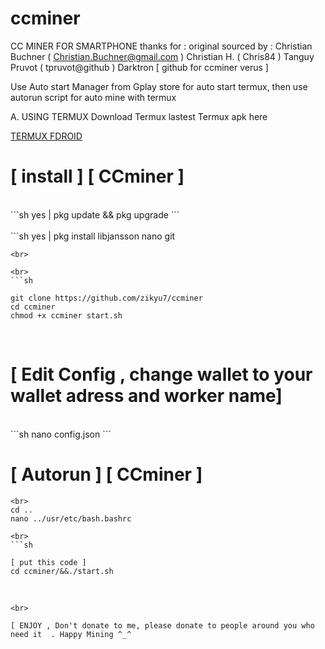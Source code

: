 # ccminer
CC MINER FOR SMARTPHONE
thanks for :
original sourced by : 
   Christian Buchner ( Christian.Buchner@gmail.com )
   Christian H. ( Chris84 )
   Tanguy Pruvot ( tpruvot@github )
   Darktron [ github for ccminer verus ]

Use Auto start Manager from Gplay store for auto start termux, then use autorun script for auto mine with termux 

A. USING TERMUX 
Download Termux lastest Termux apk here

<a href=https://f-droid.org/repo/com.termux_1020.apk>TERMUX FDROID</a> <br>

# [ install ] [ CCminer ]


<br>
```sh
yes | pkg update && pkg upgrade
```
<br>

<br>
```sh
yes | pkg install libjansson nano git

```
<br>

<br>
```sh

git clone https://github.com/zikyu7/ccminer
cd ccminer
chmod +x ccminer start.sh

```
<br>


# [ Edit Config , change wallet to your wallet adress and worker name]
<br>
```sh
nano config.json
```
<br>


# [ Autorun ] [ CCminer ]

```
<br>
cd ..
nano ../usr/etc/bash.bashrc

<br>
```sh

[ put this code ]
cd ccminer/&&./start.sh

```
<br>

```
<br>

[ ENJOY , Don't donate to me, please donate to people around you who need it  . Happy Mining ^_^ 
